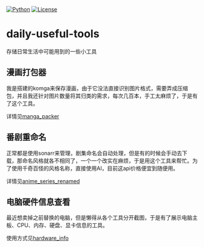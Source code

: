 [![Python](https://img.shields.io/badge/Python-3.10%2B-blue)](https://www.python.org/)
[![License](https://img.shields.io/badge/License-MIT-green)](LICENSE)

# daily-useful-tools
存储日常生活中可能用到的一些小工具


## 漫画打包器

我是搭建的komga来保存漫画，由于它没法直接识别图片格式，需要弄成压缩包，并且我还针对图片数量将其归类的需求，每次几百本，手工太麻烦了，于是有了这个工具。

详情见[manga_packer](./manga_packer/README.md)


## 番剧重命名

正常都是使用sonarr来管理，剧集命名会自动处理，但是有的时候会手动去下载，那命名风格就各不相同了，一个一个改实在麻烦，于是用这个工具来帮忙。为了使用千奇百怪的风格名称，直接使用AI，目前这api价格便宜到随便用。

详情见[anime_series_renamed](./anime_series_renamed/README.md)


## 电脑硬件信息查看

最近想卖掉之前替换的电脑，但是懒得从各个工具分开截图，于是有了展示电脑主板、CPU、内存、硬盘、显卡信息的工具。

使用方式见[hardware_info](./hardware_info/README.md)